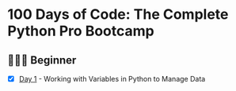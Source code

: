 # 100 Days of Code: The Complete Python Pro Bootcamp

## 👩🏻‍🎓 Beginner 
- [x] [Day 1](https://github.com/MartaReb/100-Days-of-Code-Python/tree/main/Day_01) - Working with Variables in Python to Manage Data
